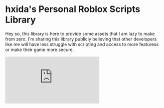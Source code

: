 # hxida's Personal Roblox Scripts Library

Hey so, this library is here to provide some assets that I am lazy to make from zero. I'm sharing this library publicly believing that other developers like me will have less struggle with scripting and access to more featuress or make their game more secure.

![GitHubViewsCounter](https://openlabx.com/githubviewscounter/api/gitvcr.php?hxida=hxida/rblx-scripts=rblx-scripts&theme=light)

###
